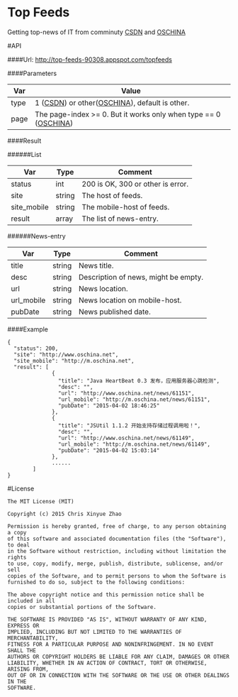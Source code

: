 Top Feeds  
==============
Getting top-news of IT from comminuty [CSDN](http://www.csdn.net)  and
[OSCHINA](http://www.oschina)


#API

####Url: http://top-feeds-90308.appspot.com/topfeeds

####Parameters

Var     |  Value
--------|---------
type    | 1 ([CSDN](http://www.csdn.net)) or other([OSCHINA](http://www.oschina.net)), default is other.
page    | The page-index >= 0. But it works only when type == 0 ([OSCHINA](http://www.oschina.net))


####Result

######List

Var      | Type     | Comment
---------|---------|---------
status        |int   |200 is OK, 300 or other is error.
site        |string   |The host of feeds.
site_mobile        |string   |The mobile-host of feeds.
result        |array    |The list of news-entry.

######News-entry

Var      | Type     | Comment
---------|---------|---------
title        |string   |News title.  
desc        |string   |Description of news, might be empty.
url        |string   |News location.
url_mobile        |string    |News location on mobile-host.
pubDate        |string    |News published date.

####Example

```
{
  "status": 200,
  "site": "http://www.oschina.net",
  "site_mobile": "http://m.oschina.net",
  "result": [
              {
                "title": "Java HeartBeat 0.3 发布，应用服务器心跳检测",
                "desc": "",
                "url": "http://www.oschina.net/news/61151",
                "url_mobile": "http://m.oschina.net/news/61151",
                "pubDate": "2015-04-02 18:46:25"
              },
              {
                "title": "JSUtil 1.1.2 开始支持存储过程调用啦！",
                "desc": "",
                "url": "http://www.oschina.net/news/61149",
                "url_mobile": "http://m.oschina.net/news/61149",
                "pubDate": "2015-04-02 15:03:14"
              },
              ......
        ]
}

```

#License

```
The MIT License (MIT)

Copyright (c) 2015 Chris Xinyue Zhao

Permission is hereby granted, free of charge, to any person obtaining a copy
of this software and associated documentation files (the "Software"), to deal
in the Software without restriction, including without limitation the rights
to use, copy, modify, merge, publish, distribute, sublicense, and/or sell
copies of the Software, and to permit persons to whom the Software is
furnished to do so, subject to the following conditions:

The above copyright notice and this permission notice shall be included in all
copies or substantial portions of the Software.

THE SOFTWARE IS PROVIDED "AS IS", WITHOUT WARRANTY OF ANY KIND, EXPRESS OR
IMPLIED, INCLUDING BUT NOT LIMITED TO THE WARRANTIES OF MERCHANTABILITY,
FITNESS FOR A PARTICULAR PURPOSE AND NONINFRINGEMENT. IN NO EVENT SHALL THE
AUTHORS OR COPYRIGHT HOLDERS BE LIABLE FOR ANY CLAIM, DAMAGES OR OTHER
LIABILITY, WHETHER IN AN ACTION OF CONTRACT, TORT OR OTHERWISE, ARISING FROM,
OUT OF OR IN CONNECTION WITH THE SOFTWARE OR THE USE OR OTHER DEALINGS IN THE
SOFTWARE.

```
